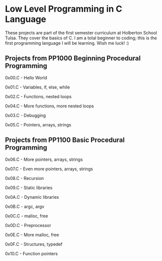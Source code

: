 # Low Level Programming in C Language

These projects are part of the first semester curriculum at Holberton School Tulsa. They cover the basics of C. I am a total beginner to coding; this is the first programming language I will be learning. Wish me luck! :)

## Projects from PP1000 Beginning Procedural Programming

0x00.C - Hello World

0x01.C - Variables, if, else, while

0x02.C - Functions, nested loops

0x04.C - More functions, more nested loops

0x03.C - Debugging

0x05.C - Pointers, arrays, strings



## Projects from PP1100 Basic Procedural Programming

0x06.C - More pointers, arrays, strings

0x07.C - Even more pointers, arrays, strings

0x08.C - Recursion

0x09.C - Static libraries

0x0A.C - Dynamic libraries

0x0B.C - argc, argv

0x0C.C - malloc, free

0x0D.C - Preprocessor

0x0E.C - More malloc, free

0x0F.C - Structures, typedef

0x10.C - Function pointers


